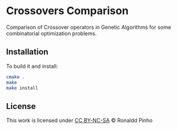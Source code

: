 # Crossovers Comparison

Comparison of Crossover operators in Genetic Algorithms for some combinatorial
optimization problems.

## Installation

To build it and install:

```sh
cmake .
make
make install
```

## License

This work is licensed under
[CC BY-NC-SA](https://creativecommons.org/licenses/by-nc-sa/4.0/)
&copy; Ronaldd Pinho